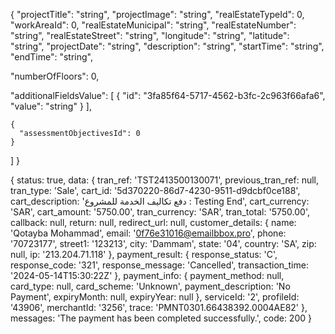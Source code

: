 {
  "projectTitle": "string",
  "projectImage": "string",
  "realEstateTypeId": 0,
  "workAreaId": 0,
  "realEstateMunicipal": "string",
  "realEstateNumber": "string",
  "realEstateStreet": "string",
  "longitude": "string",
  "latitude": "string",
  "projectDate": "string",
  "description": "string",
  "startTime": "string",
  "endTime": "string",
  <!-- "realEstateAgesId": 0, -->
  "numberOfFloors": 0,
  <!-- "buildingArea": 0, -->
  "additionalFieldsValue": [
    {
      "id": "3fa85f64-5717-4562-b3fc-2c963f66afa6",
      "value": "string"
    }
  ],
  <!-- "projectObjectives": [ -->
    {
      "assessmentObjectivesId": 0
    }
  ]
}

{
  status: true,
  data: {
    tran_ref: 'TST2413500130071',
    previous_tran_ref: null,
    tran_type: 'Sale',
    cart_id: '5d370220-86d7-4230-9511-d9dcbf0ce188',    
    cart_description: 'دفع تكاليف الخدمة للمشروع : Testing End',
    cart_currency: 'SAR',
    cart_amount: '5750.00',
    tran_currency: 'SAR',
    tran_total: '5750.00',
    callback: null,
    return: null,
    redirect_url: null,
    customer_details: {
      name: 'Qotayba Mohammad',
      email: '0f76e31016@emailbbox.pro',
      phone: '70723177',
      street1: '123213',
      city: 'Dammam',
      state: '04',
      country: 'SA',
      zip: null,
      ip: '213.204.71.118'
    },
    payment_result: {
      response_status: 'C',
      response_code: '321',
      response_message: 'Cancelled',
      transaction_time: '2024-05-14T15:30:22Z'
    },
    payment_info: {
      payment_method: null,
      card_type: null,
      card_scheme: 'Unknown',
      payment_description: 'No Payment',
      expiryMonth: null,
      expiryYear: null
    },
    serviceId: '2',
    profileId: '43906',
    merchantId: '3256',
    trace: 'PMNT0301.66438392.0004AE82'
  },
  messages: 'The payment has been completed successfully.',
  code: 200
}